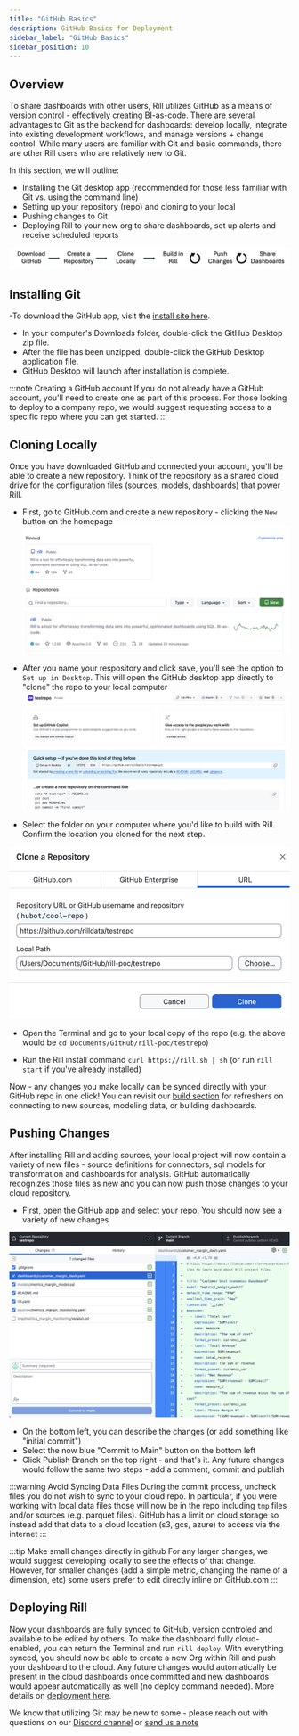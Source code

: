 ```yaml
---
title: "GitHub Basics"
description: GitHub Basics for Deployment
sidebar_label: "GitHub Basics"
sidebar_position: 10
---
```


## Overview

To share dashboards with other users, Rill utilizes GitHub as a means of version control - effectively creating BI-as-code. There are several advantages to Git as the backend for dashboards: develop locally, integrate into existing development workflows, and manage versions + change control. While many users are familiar with Git and basic commands, there are other Rill users who are relatively new to Git. 

In this section, we will outline: 

- Installing the Git desktop app (recommended for those less familiar with Git vs. using the command line)
- Setting up your repository (repo) and cloning to your local
- Pushing changes to Git
- Deploying Rill to your new org to share dashboards, set up alerts and receive scheduled reports

![process](../../../static/img/deploy/github/process.png)

## Installing Git

-To download the GitHub app, visit the [install site here](https://docs.github.com/en/desktop/installing-and-authenticating-to-github-desktop/installing-github-desktop).
- In your computer's Downloads folder, double-click the GitHub Desktop zip file.
- After the file has been unzipped, double-click the GitHub Desktop application file.
- GitHub Desktop will launch after installation is complete.

:::note Creating a GitHub account
If you do not already have a GitHub account, you'll need to create one as part of this process. For those looking to deploy to a company repo, we would suggest requesting access to a specific repo where you can get started.
:::

## Cloning Locally

Once you have downloaded GitHub and connected your account, you'll be able to create a new repository. Think of the repository as a shared cloud drive for the configuration files (sources, models, dashboards) that power Rill.

- First, go to GitHub.com and create a new repository - clicking the ```New``` button on the homepage
![new](../../../static/img/deploy/github/new.png)

- After you name your respository and click save, you'll see the option to ```Set up in Desktop```. This will open the GitHub desktop app directly to "clone" the repo to your local computer
![repo](../../../static/img/deploy/github/repo.png)

- Select the folder on your computer where you'd like to build with Rill. Confirm the location you cloned for the next step.

![clone](../../../static/img/deploy/github/clone.png)

- Open the Terminal and go to your local copy of the repo (e.g. the above would be ```cd Documents/GitHub/rill-poc/testrepo```)

- Run the Rill install command ```curl https://rill.sh | sh``` (or run ```rill start``` if you've already installed)

Now - any changes you make locally can be synced directly with your GitHub repo in one click! You can revisit our [build section](../../build/) for refreshers on connecting to new sources, modeling data, or building dashboards.

## Pushing Changes

After installing Rill and adding sources, your local project will now contain a variety of new files - source definitions for connectors, sql models for transformation and dashboards for analysis. GitHub automatically recognizes those files as new and you can now push those changes to your cloud repository.

- First, open the GitHub app and select your repo. You should now see a variety of new changes

![commit](../../../static/img/deploy/github/commit.png)

- On the bottom left, you can describe the changes (or add something like "initial commit")
- Select the now blue "Commit to Main" button on the bottom left
- Click Publish Branch on the top right - and that's it. Any future changes would follow the same two steps - add a comment, commit and publish

:::warning Avoid Syncing Data Files
During the commit process, uncheck files you do not wish to sync to your cloud repo. In particular, if you were working with local data files those will now be in the repo including ```tmp``` files and/or sources (e.g. parquet files). GitHub has a limit on cloud storage so instead add that data to a cloud location (s3, gcs, azure) to access via the internet
:::

:::tip Make small changes directly in github
For any larger changes, we would suggest developing locally to see the effects of that change. However, for smaller changes (add a simple metric, changing the name of a dimension, etc) some users prefer to edit directly inline on GitHub.com
:::

## Deploying Rill

Now your dashboards are fully synced to GitHub, version controled and available to be edited by others. To make the dashboard fully cloud-enabled, you can return the Terminal and run ```rill deploy```. With everything synced, you should now be able to create a new Org within Rill and push your dashboard to the cloud. Any future changes would automatically be present in the cloud dashboards once committed and new dashboards would appear automatically as well (no deploy command needed). More details on [deployment here](../existing-project/existing-project.md).

We know that utilizing Git may be new to some - please reach out with questions on our [Discord channel](https://bit.ly/3unvA05) or [send us a note](mailto:contact@rilldata.com) 